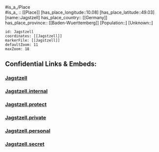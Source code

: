 ﻿---
location: [49.03,10.08] 
mapzoom: [7,12] 
mapmarker: city 
type: City
tags:
- geo/City


SpocWebEntityId: 31151
isDeleted: false
confidential: public

---
#is_a_/Place  
#is_a_ :: [[Place]] 
[has_place_longitude::10.08] 
[has_place_latitude::49.03] 
[name::Jagstzell] 
has_place_country:: [[Germany]]  
has_place_province:: [[Baden-Wuerttemberg]] 
[Population::] 
[Unknown::] 


```leaflet
id: Jagstzell
coordinates: [[Jagstzell]] 
markerFile: [[Jagstzell]] 
defaultZoom: 11 
maxZoom: 18
```


## Confidential Links & Embeds: 

### [Jagstzell](/_public/Earth/Continent/Europe/Europe~Central/Germany/Germany~West/Baden-Wuerttemberg/counties~BW/Ostalbkreis/cities~Ostalbkreis/Ellwangen~Jagst/City/Jagstzell.md) 

### [Jagstzell.internal](/_internal/Earth/Continent/Europe/Europe~Central/Germany/Germany~West/Baden-Wuerttemberg/counties~BW/Ostalbkreis/cities~Ostalbkreis/Ellwangen~Jagst/City/Jagstzell.internal.md) 

### [Jagstzell.protect](/_protect/Earth/Continent/Europe/Europe~Central/Germany/Germany~West/Baden-Wuerttemberg/counties~BW/Ostalbkreis/cities~Ostalbkreis/Ellwangen~Jagst/City/Jagstzell.protect.md) 

### [Jagstzell.private](/_private/Earth/Continent/Europe/Europe~Central/Germany/Germany~West/Baden-Wuerttemberg/counties~BW/Ostalbkreis/cities~Ostalbkreis/Ellwangen~Jagst/City/Jagstzell.private.md) 

### [Jagstzell.personal](/_personal/Earth/Continent/Europe/Europe~Central/Germany/Germany~West/Baden-Wuerttemberg/counties~BW/Ostalbkreis/cities~Ostalbkreis/Ellwangen~Jagst/City/Jagstzell.personal.md) 

### [Jagstzell.secret](/_secret/Earth/Continent/Europe/Europe~Central/Germany/Germany~West/Baden-Wuerttemberg/counties~BW/Ostalbkreis/cities~Ostalbkreis/Ellwangen~Jagst/City/Jagstzell.secret.md) 
